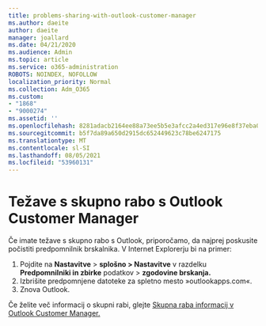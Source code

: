 ```yaml
---
title: problems-sharing-with-outlook-customer-manager
ms.author: daeite
author: daeite
manager: joallard
ms.date: 04/21/2020
ms.audience: Admin
ms.topic: article
ms.service: o365-administration
ROBOTS: NOINDEX, NOFOLLOW
localization_priority: Normal
ms.collection: Adm_O365
ms.custom:
- "1868"
- "9000274"
ms.assetid: ''
ms.openlocfilehash: 8281adacb2164ee88a73ee5b5e3afcc2a4ed317e96e8f37eba0d068c2792bfdd
ms.sourcegitcommit: b5f7da89a650d2915dc652449623c78be6247175
ms.translationtype: MT
ms.contentlocale: sl-SI
ms.lasthandoff: 08/05/2021
ms.locfileid: "53960131"
---
```

# <a name="problems-sharing-with-outlook-customer-manager"></a>Težave s skupno rabo s Outlook Customer Manager

Če imate težave s skupno rabo s Outlook, priporočamo, da najprej poskusite počistiti predpomnilnik brskalnika. V Internet Explorerju bi na primer:

1. Pojdite na **Nastavitve**  >  **splošno > Nastavitve** v razdelku **Predpomnilniki in zbirke** podatkov  >  **zgodovine brskanja.**
2. Izbrišite predpomnjene datoteke za spletno mesto »outlookapps.com«.
3. Znova Outlook.

Če želite več informacij o skupni rabi, glejte [Skupna raba informacij v Outlook Customer Manager.](https://techcommunity.microsoft.com/t5/outlook-blog/sharing-how-to-keep-your-colleagues-in-the-loop/ba-p/35710)